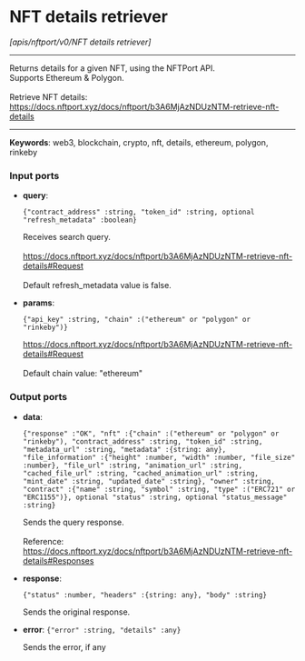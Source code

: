 # NFT details retriever

_[apis/nftport/v0/NFT details retriever]_

---

Returns details for a given NFT, using the NFTPort API.<br>
Supports Ethereum & Polygon.<br>
<br>
Retrieve NFT details:<br>
https://docs.nftport.xyz/docs/nftport/b3A6MjAzNDUzNTM-retrieve-nft-details<br>

---

__Keywords__: web3, blockchain, crypto, nft, details, ethereum, polygon, rinkeby

### Input ports

* __query__: 
    ```
    {"contract_address" :string, "token_id" :string, optional "refresh_metadata" :boolean}
    ```

    Receives search query.<br>
    <br>
    https://docs.nftport.xyz/docs/nftport/b3A6MjAzNDUzNTM-retrieve-nft-details#Request<br>
    <br>
    Default refresh_metadata value is false.<br>


* __params__: 
    ```
    {"api_key" :string, "chain" :("ethereum" or "polygon" or "rinkeby")}
    ```

    https://docs.nftport.xyz/docs/nftport/b3A6MjAzNDUzNTM-retrieve-nft-details#Request<br>
    <br>
    Default chain value: "ethereum"<br>

### Output ports

* __data__: 
    ```
    {"response" :"OK", "nft" :{"chain" :("ethereum" or "polygon" or "rinkeby"), "contract_address" :string, "token_id" :string, "metadata_url" :string, "metadata" :{string: any}, "file_information" :{"height" :number, "width" :number, "file_size" :number}, "file_url" :string, "animation_url" :string, "cached_file_url" :string, "cached_animation_url" :string, "mint_date" :string, "updated_date" :string}, "owner" :string, "contract" :{"name" :string, "symbol" :string, "type" :("ERC721" or "ERC1155")}, optional "status" :string, optional "status_message" :string}
    ```

    Sends the query response.<br>
    <br>
    Reference:<br>
    https://docs.nftport.xyz/docs/nftport/b3A6MjAzNDUzNTM-retrieve-nft-details#Responses<br>


* __response__: 
    ```
    {"status" :number, "headers" :{string: any}, "body" :string}
    ```

    Sends the original response.<br>


* __error__: ` {"error" :string, "details" :any} `

    Sends the error, if any<br>

